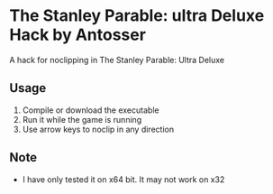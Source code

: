 # The Stanley Parable: ultra Deluxe Hack by Antosser
A hack for noclipping in The Stanley Parable: Ultra Deluxe

## Usage

1. Compile or download the executable
2. Run it while the game is running
3. Use arrow keys to noclip in any direction

## Note
* I have only tested it on x64 bit. It may not work on x32
